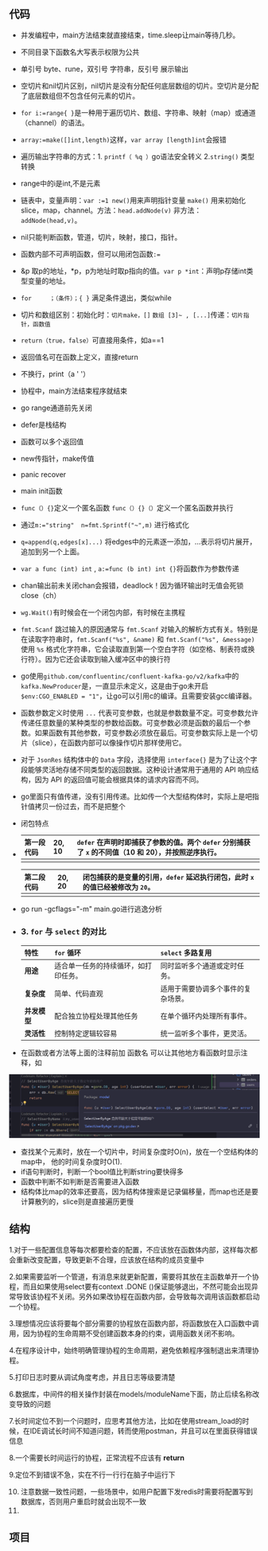 

##  代码

- 并发编程中，main方法结束就直接结束，time.sleep让main等待几秒。
- 不同目录下函数名大写表示权限为公共
- 单引号 byte、rune，双引号 字符串，反引号 展示输出
- 空切片和nil切片区别，nil切片是没有分配任何底层数组的切片。空切片是分配了底层数组但不包含任何元素的切片。
- `for i:=range{ }`是一种用于遍历切片、数组、字符串、映射（map）或通道（channel）的语法。
- `array:=make([]int,length)`这样，`var array [length]int`会报错
- 遍历输出字符串的方式：1. `printf（ %q ）`go语法安全转义 2.`string()` 类型转换
- range中的i是int,不是元素
- 链表中，变量声明：`var :=1 new()`用来声明指针变量 `make()` 用来初始化slice，map，channel。方法：`head.addNode(v)`  非方法：`addNode(head,v)`。
- nil只能判断函数，管道，切片，映射，接口，指针。
- 函数内部不可声明函数，但可以用闭包函数`:=` 
- &p 取p的地址，*p，p为地址时取p指向的值。`var p *int`：声明p存储int类型变量的地址。
- `for     ；（条件）；{ }` 满足条件退出，类似while
- 切片和数组区别：初始化时：`切片make，[]` `数组 [3]~ , [...]`传递：`切片指针，函数值`
- `return（true，false）`可直接用条件，如a==1
- 返回值名可在函数上定义，直接return
- 不换行，print（a ' '）
- 协程中，main方法结束程序就结束
- go range通道前先关闭
- defer是栈结构
- 函数可以多个返回值
- new传指针，make传值
- panic recover
- main init函数
- `func（）{}`定义一个匿名函数  `func（）{}（）`定义一个匿名函数并执行
- 通过`m:="string"  n=fmt.Sprintf("~",m)` 进行格式化
- `q=append(q,edges[x]...)`  将edges中的元素逐一添加，...表示将切片展开，追加到另一个上面。
- `var a func (int) int`   , `a:=func (b int) int {}`将函数作为参数传递
- chan输出前未关闭chan会报错，deadlock！因为循环输出时无值会死锁 close（ch）
- `wg.Wait()`有时候会在一个闭包内部，有时候在主携程
- `fmt.Scanf` 跳过输入的原因通常与 `fmt.Scanf` 对输入的解析方式有关。特别是在读取字符串时，`fmt.Scanf("%s", &name)` 和 `fmt.Scanf("%s", &message)` 使用 `%s` 格式化字符串，它会读取直到第一个空白字符（如空格、制表符或换行符）。因为它还会读取到输入缓冲区中的换行符
- go使用`github.com/confluentinc/confluent-kafka-go/v2/kafka`中的`kafka.NewProducer`是，一直显示未定义，这是由于go未开启`$env:CGO_ENABLED = "1"`，让go可以引用c的编译。且需要安装gcc编译器。
- 函数参数定义时使用 `...` 代表可变参数，也就是参数数量不定。可变参数允许传递任意数量的某种类型的参数给函数。可变参数必须是函数的最后一个参数。如果函数有其他参数，可变参数必须放在最后。可变参数实际上是一个切片（slice），在函数内部可以像操作切片那样使用它。
- 对于 `JsonRes` 结构体中的 `Data` 字段，选择使用 `interface{}` 是为了让这个字段能够灵活地存储不同类型的返回数据。这种设计通常用于通用的 API 响应结构，因为 API 的返回值可能会根据具体的请求内容而不同。

- go里面只有值传递，没有引用传递。比如传一个大型结构体时，实际上是吧指针值拷贝一份过去，而不是把整个

- 闭包特点

- | 第一段代码 | 20, 10 | `defer` 在声明时即捕获了参数的值。两个 `defer` 分别捕获了 `x` 的不同值（10 和 20），并按照逆序执行。 |
  | ---------- | ------ | ------------------------------------------------------------ |
  |            |        |                                                              |

  | 第二段代码 | 20, 20 | 闭包捕获的是变量的引用，`defer` 延迟执行闭包，此时 `x` 的值已经被修改为 `20`。 |
  | ---------- | ------ | ------------------------------------------------------------ |
  |            |        |                                                              |
  
- go run -gcflags="-m" main.go进行逃逸分析

- ### **3. `for` 与 `select` 的对比**

  | **特性**     | **`for` 循环**                       | **`select` 多路复用**              |
  | ------------ | ------------------------------------ | ---------------------------------- |
  | **用途**     | 适合单一任务的持续循环，如打印任务。 | 同时监听多个通道或定时任务。       |
  | **复杂度**   | 简单、代码直观                       | 适用于需要协调多个事件的复杂场景。 |
  | **并发模型** | 配合独立协程处理其他任务             | 在单个循环内处理所有事件。         |
  | **灵活性**   | 控制特定逻辑较容易                   | 统一监听多个事件，更灵活。         |
  
-  在函数或者方法等上面的注释前加 函数名 可以让其他地方看函数时显示注释，如

![](image\commentToFunc.png)

- 查找某个元素时，放在一个切片中，时间复杂度时O(n)，放在一个空结构体的map中， 他的时间复杂度时O(1).
- if语句判断时，判断一个bool值比判断string要快得多
- 函数中判断不如判断是否需要进入函数
- 结构体比map的效率还要高，因为结构体搜索是记录偏移量，而map也还是要计算散列的，slice则是直接遍历更慢





















## 结构

1.对于一些配置信息等每次都要检查的配置，不应该放在函数体内部，这样每次都会重新改变配置，导致更新不合理，应该放在结构的成员变量中

2.如果需要监听一个管道，有消息来就更新配置，需要将其放在主函数单开一个协程，而且如果使用select要有context .DONE ()保证能够退出，不然可能会出现异常导致该协程不关闭。另外如果改协程在函数内部，会导致每次调用该函数都启动一个协程。

3.理想情况应该将要每个部分需要的协程放在函数内部，将函数放在入口函数中调用，因为协程的生命周期不受创建函数本身的约束，调用函数关闭不影响。

4.在程序设计中，始终明确管理协程的生命周期，避免依赖程序强制退出来清理协程。

5.打印日志时要从调试角度考虑，并且日志等级要清楚

6.数据库，中间件的相关操作封装在models/moduleName下面，防止后续名称改变导致的问题

7.长时间定位不到一个问题时，应思考其他方法，比如在使用stream_load的时候，在IDE调试长时间不知道问题，转而使用postman，并且可以在里面获得错误信息

8.一个需要长时间运行的协程，正常流程不应该有 **return**

9.定位不到错误不急，实在不行一行行在脑子中运行下

10. 注意数据一致性问题，一些场景中，如用户配置下发redis时需要将配置写到数据库，否则用户重启时就会出现不一致
10. 







## 项目





